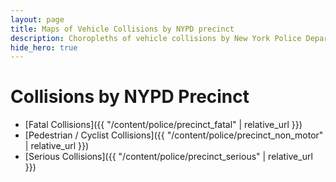 ```yaml
---
layout: page
title: Maps of Vehicle Collisions by NYPD precinct
description: Choropleths of vehicle collisions by New York Police Department (NYPD) precinct in New York City (NYC)
hide_hero: true
---
```

# Collisions by NYPD Precinct
- [Fatal Collisions]({{ "/content/police/precinct_fatal" | relative_url }})
- [Pedestrian / Cyclist Collisions]({{ "/content/police/precinct_non_motor" | relative_url }})
- [Serious Collisions]({{ "/content/police/precinct_serious" | relative_url }})
